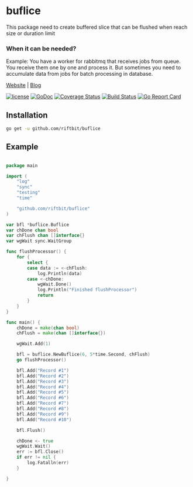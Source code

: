 # buflice

This package need to create buffered slice that can be flushed when reach size or duration limit  

### When it can be needed?
Example: You have a worker for rabbitmq that receives jobs from queue. You receive them one by one and process it. But sometimes 
you need to accumulate data from jobs for batch processing in database.

[Website](https://riftbit.com) | [Blog](https://ergoz.ru)

[![license](https://img.shields.io/github/license/riftbit/buflice.svg)](LICENSE)
[![GoDoc](http://img.shields.io/badge/go-documentation-blue.svg?style=flat-square)](https://godoc.org/github.com/riftbit/buflice)
[![Coverage Status](https://coveralls.io/repos/github/riftbit/buflice/badge.svg?branch=master)](https://coveralls.io/github/riftbit/buflice?branch=master)
[![Build Status](https://travis-ci.org/riftbit/buflice.svg?branch=master)](https://travis-ci.org/riftbit/buflice)
[![Go Report Card](https://goreportcard.com/badge/github.com/riftbit/buflice)](https://goreportcard.com/report/github.com/riftbit/buflice)

## Installation

```bash
go get -u github.com/riftbit/buflice
```

## Example

```go

package main

import (
	"log"
	"sync"
	"testing"
	"time"

	"github.com/riftbit/buflice"
)

var bfl *buflice.Buflice
var chDone chan bool
var chFlush chan []interface{}
var wgWait sync.WaitGroup

func flushProcessor() {
	for {
		select {
		case data := <-chFlush:
			log.Println(data)
		case <-chDone:
			wgWait.Done()
			log.Println("Finished flushProcessor")
			return
		}
	}
}

func main() {
	chDone = make(chan bool)
	chFlush = make(chan []interface{})

	wgWait.Add(1)

	bfl = buflice.NewBuflice(6, 5*time.Second, chFlush)
	go flushProcessor()

	bfl.Add("Record #1")
	bfl.Add("Record #2")
	bfl.Add("Record #3")
	bfl.Add("Record #4")
	bfl.Add("Record #5")
	bfl.Add("Record #6")
	bfl.Add("Record #7")
	bfl.Add("Record #8")
	bfl.Add("Record #9")
	bfl.Add("Record #10")

	bfl.Flush()

    chDone <- true
	wgWait.Wait()
	err := bfl.Close()
	if err != nil {
		log.Fatalln(err)
	}

}
```